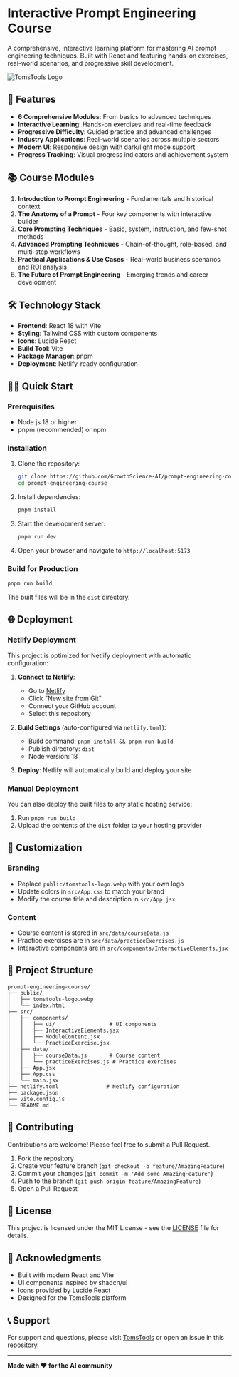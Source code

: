 # Interactive Prompt Engineering Course

A comprehensive, interactive learning platform for mastering AI prompt engineering techniques. Built with React and featuring hands-on exercises, real-world scenarios, and progressive skill development.

![TomsTools Logo](public/tomstools-logo.webp)

## 🚀 Features

- **6 Comprehensive Modules**: From basics to advanced techniques
- **Interactive Learning**: Hands-on exercises and real-time feedback
- **Progressive Difficulty**: Guided practice and advanced challenges
- **Industry Applications**: Real-world scenarios across multiple sectors
- **Modern UI**: Responsive design with dark/light mode support
- **Progress Tracking**: Visual progress indicators and achievement system

## 📚 Course Modules

1. **Introduction to Prompt Engineering** - Fundamentals and historical context
2. **The Anatomy of a Prompt** - Four key components with interactive builder
3. **Core Prompting Techniques** - Basic, system, instruction, and few-shot methods
4. **Advanced Prompting Techniques** - Chain-of-thought, role-based, and multi-step workflows
5. **Practical Applications & Use Cases** - Real-world business scenarios and ROI analysis
6. **The Future of Prompt Engineering** - Emerging trends and career development

## 🛠 Technology Stack

- **Frontend**: React 18 with Vite
- **Styling**: Tailwind CSS with custom components
- **Icons**: Lucide React
- **Build Tool**: Vite
- **Package Manager**: pnpm
- **Deployment**: Netlify-ready configuration

## 🏃‍♂️ Quick Start

### Prerequisites

- Node.js 18 or higher
- pnpm (recommended) or npm

### Installation

1. Clone the repository:
   ```bash
   git clone https://github.com/GrowthScience-AI/prompt-engineering-course.git
   cd prompt-engineering-course
   ```

2. Install dependencies:
   ```bash
   pnpm install
   ```

3. Start the development server:
   ```bash
   pnpm run dev
   ```

4. Open your browser and navigate to `http://localhost:5173`

### Build for Production

```bash
pnpm run build
```

The built files will be in the `dist` directory.

## 🌐 Deployment

### Netlify Deployment

This project is optimized for Netlify deployment with automatic configuration:

1. **Connect to Netlify**:
   - Go to [Netlify](https://netlify.com)
   - Click "New site from Git"
   - Connect your GitHub account
   - Select this repository

2. **Build Settings** (auto-configured via `netlify.toml`):
   - Build command: `pnpm install && pnpm run build`
   - Publish directory: `dist`
   - Node version: 18

3. **Deploy**: Netlify will automatically build and deploy your site

### Manual Deployment

You can also deploy the built files to any static hosting service:

1. Run `pnpm run build`
2. Upload the contents of the `dist` folder to your hosting provider

## 🎨 Customization

### Branding

- Replace `public/tomstools-logo.webp` with your own logo
- Update colors in `src/App.css` to match your brand
- Modify the course title and description in `src/App.jsx`

### Content

- Course content is stored in `src/data/courseData.js`
- Practice exercises are in `src/data/practiceExercises.js`
- Interactive components are in `src/components/InteractiveElements.jsx`

## 📁 Project Structure

```
prompt-engineering-course/
├── public/
│   ├── tomstools-logo.webp
│   └── index.html
├── src/
│   ├── components/
│   │   ├── ui/                 # UI components
│   │   ├── InteractiveElements.jsx
│   │   ├── ModuleContent.jsx
│   │   └── PracticeExercise.jsx
│   ├── data/
│   │   ├── courseData.js       # Course content
│   │   └── practiceExercises.js # Practice exercises
│   ├── App.jsx
│   ├── App.css
│   └── main.jsx
├── netlify.toml               # Netlify configuration
├── package.json
├── vite.config.js
└── README.md
```

## 🤝 Contributing

Contributions are welcome! Please feel free to submit a Pull Request.

1. Fork the repository
2. Create your feature branch (`git checkout -b feature/AmazingFeature`)
3. Commit your changes (`git commit -m 'Add some AmazingFeature'`)
4. Push to the branch (`git push origin feature/AmazingFeature`)
5. Open a Pull Request

## 📄 License

This project is licensed under the MIT License - see the [LICENSE](LICENSE) file for details.

## 🙏 Acknowledgments

- Built with modern React and Vite
- UI components inspired by shadcn/ui
- Icons provided by Lucide React
- Designed for the TomsTools platform

## 📞 Support

For support and questions, please visit [TomsTools](https://tomstools.com) or open an issue in this repository.

---

**Made with ❤️ for the AI community**
